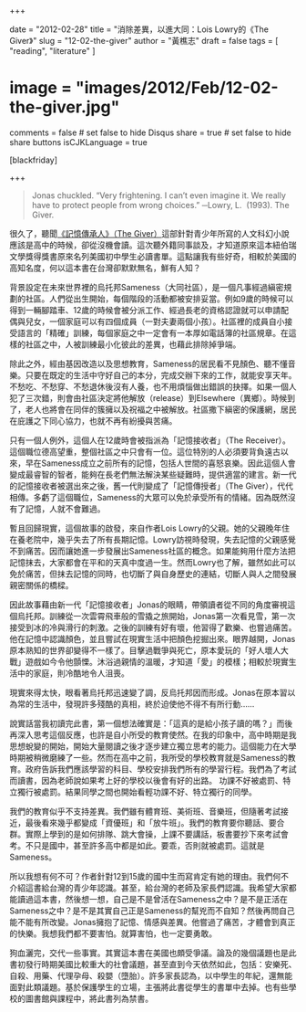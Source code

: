 +++

date = "2012-02-28"
title = "消除差異，以進大同：Lois Lowry的《The Giver》"
slug = "12-02-the-giver"
author = "黃樵志"
draft = false
tags = [ "reading", "literature" ]
# image = "images/2012/Feb/12-02-the-giver.jpg"
comments = false  # set false to hide Disqus
share = true  # set false to hide share buttons
isCJKLanguage = true

[blackfriday]

+++

> Jonas chuckled. “Very frightening. I can’t even imagine it. We really have to protect people from wrong choices.” 
> ─Lowry, L.  (1993). The Giver.
<!--more-->

很久了，聽聞[《記憶傳承人》（The Giver）](https://zh.wikipedia.org/zh-tw/授者)這部針對青少年所寫的人文科幻小說應該是高中的時候，卻從沒機會讀。這次聽外籍同事談及，才知道原來這本紐伯瑞文學獎得獎書原來名列美國初中學生必讀書單。這點讓我有些好奇，相較於美國的高知名度，何以這本書在台灣卻默默無名，鮮有人知？

背景設定在未來世界裡的烏托邦Sameness（大同社區），是一個凡事經過縝密規劃的社區。人們從出生開始，每個階段的活動都被安排妥當。例如9歲的時候可以得到一輛腳踏車、12歲的時候會被分派工作、經過長老的資格認證就可以申請配偶與兒女，一個家庭可以有四個成員（一對夫妻兩個小孩）。社區裡的成員自小接受語言的「精確」訓練，每個家庭之中一定會有一本厚如電話簿的社區規章。在這樣的社區之中，人被訓練最小化彼此的差異，也藉此排除掉爭端。

除此之外，經由基因改造以及思想教育，Sameness的居民看不見顏色、聽不懂音樂。只要在既定的生活中守好自己的本分，完成交辦下來的工作，就能安享天年。不愁吃、不愁穿、不愁退休後沒有人養，也不用煩惱做出錯誤的抉擇。如果一個人犯了三次錯，則會由社區決定將他解放（release）到Elsewhere（異鄉）。時候到了，老人也將會在同伴的簇擁以及祝福之中被解放。社區撒下縝密的保護網，居民在庇護之下同心協力，也就不再有紛擾與苦痛。

只有一個人例外，這個人在12歲時會被指派為「記憶接收者」（The Receiver）。這個職位德高望重，整個社區之中只會有一位。這位特別的人必須要背負遠古以來，早在Sameness成立之前所有的記憶，包括人世間的喜怒哀樂。因此這個人會變成最睿智的智者，能夠在長老們無法解決某些疑難時，提供適當的建言。新一代的記憶接收者被選出來之後，舊一代則變成了「記憶傳授者」（The Giver），代代相傳。多虧了這個職位，Sameness的大眾可以免於承受所有的情緒。因為既然沒有了記憶，人就不會難過。

暫且回歸現實，這個故事的啟發，來自作者Lois Lowry的父親。她的父親晚年住在養老院中，幾乎失去了所有長期記憶。Lowry訪視時發現，失去記憶的父親感覺不到痛苦。因而讓她進一步發展出Sameness社區的概念。如果能夠用什麼方法把記憶抹去，大家都會在平和的天真中度過一生。然而Lowry也了解，雖然如此可以免於痛苦，但抹去記憶的同時，也切斷了與自身歷史的連結，切斷人與人之間發展親密關係的橋樑。

因此故事藉由新一代「記憶接收者」Jonas的眼睛，帶領讀者從不同的角度審視這個烏托邦。訓練從一次雲霄飛車般的雪撬之旅開始，Jonas第一次看見雪，第一次接受到冰的冷與滑行的刺激。之後的訓練有好有壞，他習得了歡樂、也嘗過痛苦。他在記憶中認識顏色，並且嘗試在現實生活中把顏色挖掘出來。眼界越開，Jonas原本熟知的世界卻變得不一樣了。目擊過戰爭與死亡，原本愛玩的「好人壞人大戰」遊戲如今令他顫慄。沐浴過親情的溫暖，才知道「愛」的模樣；相較於現實生活中的家庭，則冷酷地令人沮喪。

現實來得太快，眼看著烏托邦迅速變了調，反烏托邦因而形成。Jonas在原本習以為常的生活中，發現許多殘酷的真相，終於迫使他不得不有所行動……

說實話當我初讀完此書，第一個想法確實是：「這真的是給小孩子讀的嗎？」而後再深入思考這個反應，也許是自小所受的教育使然。在我的印象中，高中時期是我思想蛻變的開始，開始大量閱讀之後才逐步建立獨立思考的能力。這個能力在大學時期被稍微磨練了一些。然而在高中之前，我所受的學校教育就是Sameness的教育。政府告訴我們應該學習的科目、學校安排我們所有的學習行程。我們為了考試而讀書，因為老師說如果考上好的學校以後會有好的出路。 功課不好被處罰、特立獨行被處罰。結果同學之間也開始看輕功課不好、特立獨行的同學。

我們的教育似乎不支持差異。我們雖有體育班、美術班、音樂班，但隨著考試接近，最後看來幾乎都變成「資優班」和「放牛班」。我們的教育要你聽話、要合群。實際上學到的是如何排隊、跳大會操，上課不要講話，板書要抄下來考試會考。不只是國中，甚至許多高中都是如此。要乖，否則就被處罰。這就是Sameness。

所以我想有何不可？作者針對12到15歲的國中生而寫肯定有她的理由。我們何不介紹這書給台灣的青少年認識。甚至，給台灣的老師及家長們認識。我希望大家都能讀過這本書，然後想一想，自己是不是曾活在Sameness之中？是不是正活在Sameness之中？是不是其實自己正是Sameness的幫兇而不自知？然後再問自己能不能有所改變。Jonas擁抱了記憶、情感與差異。他嘗過了痛苦，才體會到真正的快樂。我想我們都不要害怕。就算害怕，也一定要勇敢。

狗血灑完，交代一些事實。其實這本書在美國也頗受爭議。論及的幾個議題也是此書初發行時期美國比較重大的社會議題，甚至直到今天依然如此，包括：安樂死、自殺、用藥、代理孕母、殺嬰（墮胎）。許多家長認為，以中學生的年紀，還無能面對此類議題。基於保護學生的立場，主張將此書從學生的書單中去掉。也有些學校的圖書館與課程中，將此書列為禁書。